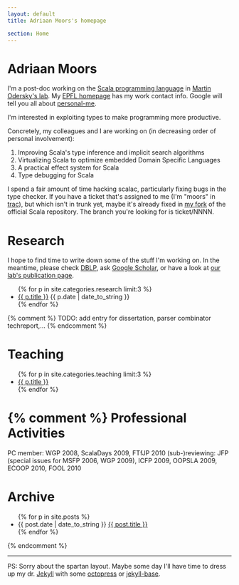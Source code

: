 ```yaml
---
layout: default
title: Adriaan Moors's homepage

section: Home
---
```


Adriaan Moors
=============
I'm a post-doc working on the [Scala programming language](http://scala-lang.org) in [Martin Odersky's lab](http://lamp.epfl.ch). My [EPFL homepage](http://people.epfl.ch/adriaan.moors) has my work contact info. Google will tell you all about [personal-me](http://www.google.com/profiles/adriaanm).

I'm interested in exploiting types to make programming more productive.

Concretely, my colleagues and I are working on (in decreasing order of personal involvement):
1. Improving Scala's type inference and implicit search algorithms
1. Virtualizing Scala to optimize embedded Domain Specific Languages
1. A practical effect system for Scala
1. Type debugging for Scala

I spend a fair amount of time hacking scalac, particularly fixing bugs in the type checker. If you have a ticket that's assigned to me (I'm "moors" in [trac](http://lampsvn.epfl.ch/trac/scala/)), but which isn't in trunk yet, maybe it's already fixed in [my fork](http://github.com/adriaanm/scala) of the official Scala repository. The branch you're looking for is ticket/NNNN.

Research
========
I hope to find time to write down some of the stuff I'm working on. In the meantime, please check [DBLP](http://www.informatik.uni-trier.de/~ley/db/indices/a-tree/m/Moors:Adriaan.html), ask [Google Scholar](scholar.google.com/scholar?q=author:adriaan+moors), or have a look at [our lab's publication page](http://lamp.epfl.ch/publications/index.html.en).

<div>
  <ul>
{% for p in site.categories.research limit:3 %}
<li>
	<a href="{{ p.url }}">{{ p.title }}</a>
	<span class="date">{{ p.date | date_to_string }}</span> 
</li>
{% endfor %}
</ul>
</div>

{% comment %}
TODO: add entry for dissertation, parser combinator techreport,...
{% endcomment %}

Teaching
========

<div>
  <ul>
    {% for p in site.categories.teaching limit:3 %}
    <li>
    	<a href="{{ p.url }}">{{ p.title }}</a>
    </li>
    {% endfor %}
  </ul>
</div>


{% comment %}
Professional Activities
=======================
PC member: WGP 2008, ScalaDays 2009, FTfJP 2010 
(sub-)reviewing: JFP (special issues for MSFP 2006, WGP 2009), ICFP 2009, OOPSLA 2009, ECOOP 2010, FOOL 2010

Archive
=======

<div>
  <ul>
    {% for p in site.posts %}
    <li><span>{{ post.date | date_to_string }}</span>  <a href="{{ post.url }}">{{ post.title }}</a></li>
    {% endfor %}
  </ul>
</div>
{% endcomment %}

-------------
PS: Sorry about the spartan layout. Maybe some day I'll have time to dress up my dr. [Jekyll](http://github.com/mojombo/jekyll/wiki) with some [octopress](http://github.com/imathis/octopress) or [jekyll-base](http://github.com/raphinou/jekyll-base).